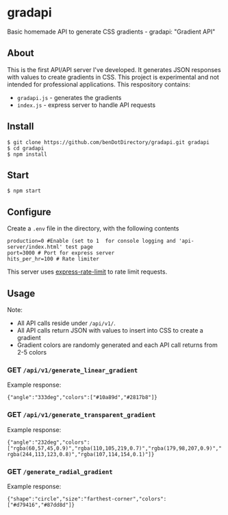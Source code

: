 
# gradapi
Basic homemade API to generate CSS gradients - gradapi: "Gradient API"

## About
This is the first API/API server I've developed. It generates JSON responses with values to create gradients in CSS. This project is experimental and not intended for professional applications. This respository contains:
- ```gradapi.js``` - generates the gradients
- ```index.js``` - express server to handle API requests

## Install
```
$ git clone https://github.com/benDotDirectory/gradapi.git gradapi
$ cd gradapi
$ npm install
```

## Start
```$ npm start```

## Configure
Create a ```.env``` file in the directory, with the following contents
```
production=0 #Enable (set to 1  for console logging and 'api-server/index.html' test page
port=3000 # Port for express server
hits_per_hr=100 # Rate limiter
```


This server uses [express-rate-limit](https://www.npmjs.com/package/express-rate-limit) to rate limit requests. 

## Usage
Note:
- All API calls reside under ```/api/v1/```.
- All API calls return JSON with values to insert into CSS to create a gradient
- Gradient colors are randomly generated and each API call returns from 2-5 colors

### GET ```/api/v1/generate_linear_gradient```
Example response: 

```{"angle":"333deg","colors":["#10a89d","#2817b8"]}```


### GET ```/api/v1/generate_transparent_gradient```
Example response:

```{"angle":"232deg","colors":["rgba(60,57,45,0.9)","rgba(110,105,219,0.7)","rgba(179,98,207,0.9)","rgba(244,113,123,0.8)","rgba(107,114,154,0.1)"]}```


### GET ```/generate_radial_gradient```
Example response:

```{"shape":"circle","size":"farthest-corner","colors":["#d79416","#87dd8d"]}```


